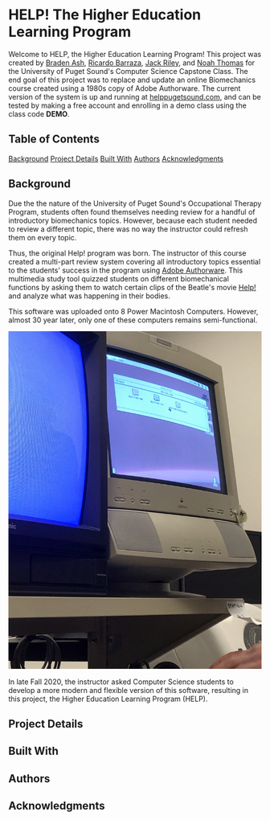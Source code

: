 # HELP! The Higher Education Learning Program
Welcome to HELP, the Higher Education Learning Program! This project was created by [Braden Ash](https://github.com/ashbraden1), [Ricardo Barraza](https://github.com/rbarraza21), [Jack Riley](https://github.com/Jriles), and [Noah Thomas](https://github.com/n0ahth0mas) for the University of Puget Sound's Computer Science Capstone Class. The end goal of this project was to replace and update an online Biomechanics course created using a 1980s copy of Adobe Authorware. The current version of the system is up and running at [helppugetsound.com](helppugetsound.com), and can be tested by making a free account and enrolling in a demo class using the class code **DEMO**.

## Table of Contents
[Background](#background)
[Project Details](#details)
[Built With](#built)
[Authors](#authors)
[Acknowledgments](#ack)




<a name="background">

## Background
</a>
Due the the nature of the University of Puget Sound's Occupational Therapy Program, students often found themselves needing review for a handful of introductory biomechanics topics. However, because each student needed to review a different topic, there was no way the instructor  could refresh them on every topic.

Thus, the original Help! program was born. The instructor of this course created a multi-part review system covering all introductory topics essential to the students' success in the program using [Adobe Authorware](https://en.wikipedia.org/wiki/Adobe_Authorware). This multimedia study tool quizzed students on different biomechanical functions by asking them to watch certain clips of the Beatle's movie [Help!](https://en.wikipedia.org/wiki/Help!_(film)) and analyze what was happening in their bodies.

This software was uploaded onto 8 Power Macintosh Computers. However, almost 30 year later, only one of these computers remains semi-functional.

![The Last Working Computer](static/img/originalView1.png)

In late Fall 2020, the instructor asked Computer Science students to develop a more modern and flexible version of this software, resulting in this project, the Higher Education Learning Program (HELP).

<a name="details">

## Project Details
</a>

<a name="built">

## Built With
</a>

<a name="authors">

## Authors
</a>

<a name="ack">

## Acknowledgments
</a>
